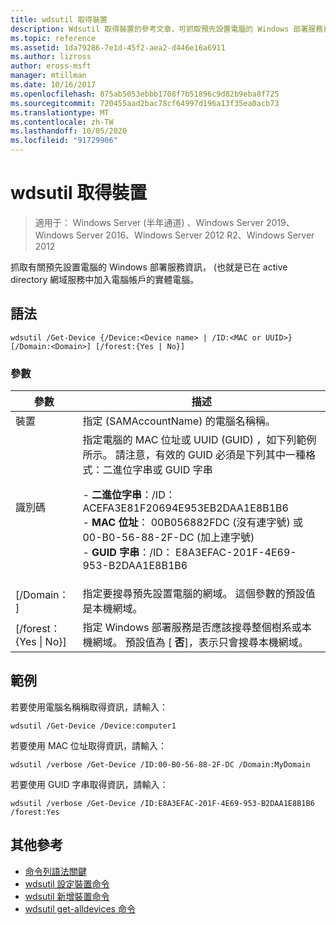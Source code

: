 ```yaml
---
title: wdsutil 取得裝置
description: Wdsutil 取得裝置的參考文章，可抓取預先設置電腦的 Windows 部署服務資訊， (也就是已在 active directory 網域服務中建立電腦帳戶的實體電腦。
ms.topic: reference
ms.assetid: 1da79286-7e1d-45f2-aea2-d446e16a6911
ms.author: lizross
author: eross-msft
manager: mtillman
ms.date: 10/16/2017
ms.openlocfilehash: 875ab5053ebbb1708f7b51896c9d82b9eba8f725
ms.sourcegitcommit: 720455aad2bac78cf64997d196a13f35ea0acb73
ms.translationtype: MT
ms.contentlocale: zh-TW
ms.lasthandoff: 10/05/2020
ms.locfileid: "91729906"
---
```

# <a name="wdsutil-get-device"></a>wdsutil 取得裝置

> 適用于： Windows Server (半年通道) 、Windows Server 2019、Windows Server 2016、Windows Server 2012 R2、Windows Server 2012

抓取有關預先設置電腦的 Windows 部署服務資訊， (也就是已在 active directory 網域服務中加入電腦帳戶的實體電腦。

## <a name="syntax"></a>語法
```
wdsutil /Get-Device {/Device:<Device name> | /ID:<MAC or UUID>} [/Domain:<Domain>] [/forest:{Yes | No}]
```
### <a name="parameters"></a>參數
|參數|描述|
|-------|--------|
|裝置<Device name>|指定 (SAMAccountName) 的電腦名稱稱。|
|識別碼<MAC or UUID>|指定電腦的 MAC 位址或 UUID (GUID) ，如下列範例所示。 請注意，有效的 GUID 必須是下列其中一種格式：二進位字串或 GUID 字串<p>-   **二進位字串**：/ID： ACEFA3E81F20694E953EB2DAA1E8B1B6<br />-   **MAC 位址**： 00B056882FDC (沒有連字號) 或 00-B0-56-88-2F-DC (加上連字號) <br />-   **GUID 字串**：/ID： E8A3EFAC-201F-4E69-953-B2DAA1E8B1B6|
|[/Domain： <Domain> ]|指定要搜尋預先設置電腦的網域。 這個參數的預設值是本機網域。|
|[/forest： {Yes &#124; No}]|指定 Windows 部署服務是否應該搜尋整個樹系或本機網域。 預設值為 [ **否**]，表示只會搜尋本機網域。|
## <a name="examples"></a>範例
若要使用電腦名稱稱取得資訊，請輸入：
```
wdsutil /Get-Device /Device:computer1
```
若要使用 MAC 位址取得資訊，請輸入：
```
wdsutil /verbose /Get-Device /ID:00-B0-56-88-2F-DC /Domain:MyDomain
```
若要使用 GUID 字串取得資訊，請輸入：
```
wdsutil /verbose /Get-Device /ID:E8A3EFAC-201F-4E69-953-B2DAA1E8B1B6 /forest:Yes
```
## <a name="additional-references"></a>其他參考
- [命令列語法關鍵](command-line-syntax-key.md)
- [wdsutil 設定裝置命令](wdsutil-set-device.md)
- [wdsutil 新增裝置命令](wdsutil-add-device.md)
- [wdsutil get-alldevices 命令](wdsutil-get-alldevices.md)
